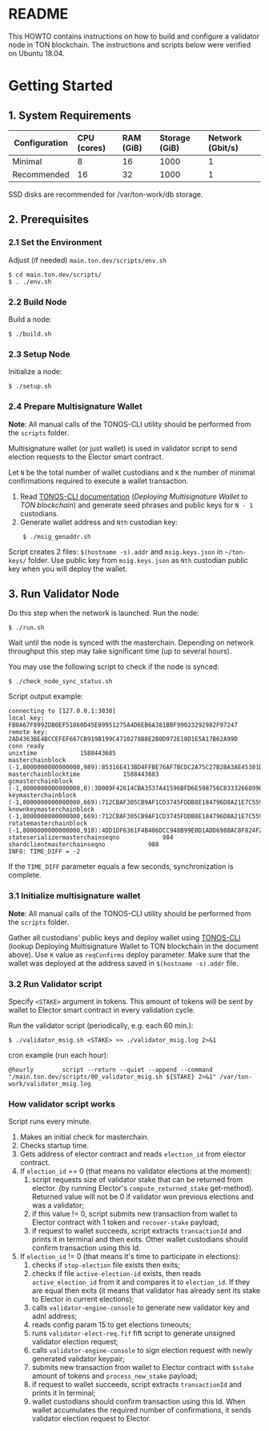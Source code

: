 # README

This HOWTO contains instructions on how to build and configure a validator node in TON blockchain. The instructions and scripts below were verified on Ubuntu 18.04.
# Getting Started

## 1. System Requirements
| Configuration | CPU (cores) | RAM (GiB) | Storage (GiB) | Network (Gbit/s)|
|---|:---|:---|:---|:---|
| Minimal |8|16|1000|1|
| Recommended |16|32|1000|1| 
SSD disks are recommended for /var/ton-work/db storage.
## 2. Prerequisites
### 2.1 Set the Environment
Adjust (if needed) `main.ton.dev/scripts/env.sh`
    
    $ cd main.ton.dev/scripts/
    $ . ./env.sh 
### 2.2 Build Node
Build a node:

    $ ./build.sh
### 2.3 Setup Node
Initialize a node:

    $ ./setup.sh
### 2.4 Prepare Multisignature Wallet
**Note**: All manual calls of the TONOS-CLI utility should be performed from the `scripts` folder.

Multisignature wallet (or just wallet) is used in validator script to send election requests to the Elector smart contract.

Let `N` be the total number of wallet custodians and `K` the number of minimal confirmations required to execute a wallet transaction.

1. Read [TONOS-CLI documentation](https://docs.ton.dev/86757ecb2/v/0/p/94921e-running-tonos-cli-with-tails-os-and-working-with-multisignature-wallet) (*Deploying Multisignature Wallet to TON blockchain*) and generate seed phrases and public keys for `N - 1`  custodians.
2. Generate wallet address and `Nth` custodian key:
```
    $ ./msig_genaddr.sh
```
Script creates 2 files: `$(hostname -s).addr` and `msig.keys.json` in `~/ton-keys/` folder. 
Use public key from `msig.keys.json` as `Nth` custodian public key when you will deploy the wallet.

## 3. Run Validator Node
Do this step when the network is launched.
Run the node:

    $ ./run.sh
  
Wait until the node is synced with the masterchain. Depending on network throughput this step may take significant time (up to several hours).

You may use the following script to check if the node is synced:

    $ ./check_node_sync_status.sh

Script output example:
```
connecting to [127.0.0.1:3030]
local key: FB0A67F8992DB0EF51860D45E89951275A4D6EB6A381BBF99023292982F97247
remote key: 2AD4363BE4BCCEFEF667CB919B199C4710278B8E2B0D972E18D1E5A17B62A99D
conn ready
unixtime            1588443685
masterchainblock            (-1,8000000000000000,989):85316E413BD4FFBE76AF7BCDC2A75C27B2BA3AE45381D0CE7B5684949447DF07:6D975F062203F2A2F913FC528387036F47B27AB156B76E4127C186E32A6ED9C3
masterchainblocktime            1588443683
gcmasterchainblock            (-1,8000000000000000,0):3D009F42614CBA3537A41596BFD6E598756C83332668990C914D67A3B137D37D:40D1F2B2588A6A00D8AB05C8C1E944E42B172B5C111867B70DBC41009EE10C55
keymasterchainblock            (-1,8000000000000000,669):712CBAF305CB9AF1CD3745FDDB8E184796D8A21E7C559A42EB6B68D8B2F2FF89:3B03B9075B20BD1E6111492C41756F337FF649C6C89B9F87D446FAC47DCFD2BB
knownkeymasterchainblock            (-1,8000000000000000,669):712CBAF305CB9AF1CD3745FDDB8E184796D8A21E7C559A42EB6B68D8B2F2FF89:3B03B9075B20BD1E6111492C41756F337FF649C6C89B9F87D446FAC47DCFD2BB
rotatemasterchainblock            (-1,8000000000000000,918):4DD1DF6361F4B406DCC948B99E0D1ADD6988AC8F824F2E1B263CFED2AD46742E:12A8599C16C5EF1B09713F7EC91E2F765E97545F046FE6871DCD0C82E0377036
stateserializermasterchainseqno            984
shardclientmasterchainseqno            988
INFO: TIME_DIFF = -2
```
If the `TIME_DIFF` parameter equals a few seconds, synchronization is complete.

### 3.1 Initialize multisignature wallet

**Note**: All manual calls of the TONOS-CLI utility should be performed from the `scripts` folder.


Gather all custodians' public keys and deploy wallet using [TONOS-CLI](https://docs.ton.dev/86757ecb2/v/0/p/94921e-running-tonos-cli-with-tails-os-and-working-with-multisignature-wallet) (lookup Deploying Multisignature Wallet to TON blockchain in the document above). Use `K` value as `reqConfirms` deploy parameter.
Make sure that the wallet was deployed at the address saved in `$(hostname -s).addr` file.


### 3.2 Run Validator script

Specify `<STAKE>` argument in tokens. This amount of tokens will be sent by wallet to Elector smart contract in every validation cycle.

Run the validator script (periodically, e.g. each 60 min.):

    $ ./validator_msig.sh <STAKE> >> ./validator_msig.log 2>&1

cron example (run each hour):

    @hourly        script --return --quiet --append --command "/main.ton.dev/scripts/00_validator_msig.sh ${STAKE} 2>&1" /var/ton-work/validator_msig.log


### How validator script works

Script runs every minute.

1. Makes an initial check for masterchain.
2. Checks startup time.
3. Gets address of elector contract and reads `election_id` from elector contract.
4. If `election_id` == 0 (that means no validator elections at the moment):
    1. script requests size of validator stake that can be returned from elector. (by running Elector's `compute_returned_stake` get-method). Returned value will not be 0 if validator won previous elections and was a validator;
    2. if this value != 0, script submits new transaction from wallet to Elector contract with 1 token and `recover-stake` payload;
    3. if request to wallet succeeds, script extracts `transactionId` and prints it in terminal and then exits. Other wallet custodians should confirm transaction using this Id. 
5. If `election_id` != 0 (that means it's time to participate in elections):
    1. checks if `stop-election` file exists then exits;
    2. checks if file `active-election-id` exists, then reads `active_election_id` from it and compares it to `election_id`. If they are equal then exits (it means that validator has already sent its stake to Elector in current elections);
    3. calls `validator-engine-console` to generate new validator key and adnl address;
    4. reads config param 15 to get elections timeouts;
    5. runs `validator-elect-req.fif` fift script to generate unsigned validator election request;
    6. calls `validator-engine-console` to sign election request with newly generated validator keypair;
    7. submits new transaction from wallet to Elector contract with `$stake` amount of tokens and `process_new_stake` payload;
    8. if request to wallet succeeds, script extracts `transactionId` and prints it in terminal;
    9. wallet custodians should confirm transaction using this Id. When wallet accumulates the required number of confirmations, it sends validator election request to Elector.



